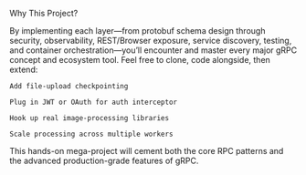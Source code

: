 Why This Project?

By implementing each layer—from protobuf schema design through security, observability, REST/Browser exposure, service discovery, testing, and container orchestration—you’ll encounter and master every major gRPC concept and ecosystem tool. Feel free to clone, code alongside, then extend:

    Add file-upload checkpointing

    Plug in JWT or OAuth for auth interceptor

    Hook up real image-processing libraries

    Scale processing across multiple workers

This hands-on mega-project will cement both the core RPC patterns and the advanced production-grade features of gRPC.